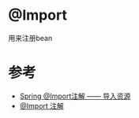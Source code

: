 # @Import

用来注册bean


# 参考

- [Spring @Import注解 —— 导入资源](https://blog.csdn.net/pange1991/article/details/81356594)
- [@Import 注解](https://www.jianshu.com/p/afd2c49394c2)
